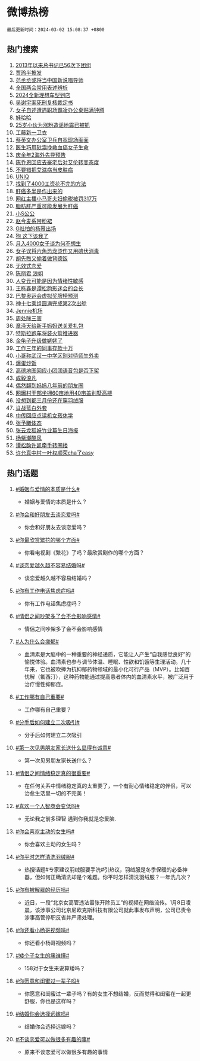# 微博热榜

`最后更新时间：2024-03-02 15:08:37 +0800`

## 热门搜索

1. [2013年以来总书记已56次下团组](https://m.weibo.cn/search?containerid=100103type%3D1%26t%3D10%26q%3D%232013%E5%B9%B4%E4%BB%A5%E6%9D%A5%E6%80%BB%E4%B9%A6%E8%AE%B0%E5%B7%B256%E6%AC%A1%E4%B8%8B%E5%9B%A2%E7%BB%84%23&stream_entry_id=51&isnewpage=1&extparam=seat%3D1%26pos%3D0%26stream_entry_id%3D51%26dgr%3D0%26c_type%3D51%26q%3D%25232013%25E5%25B9%25B4%25E4%25BB%25A5%25E6%259D%25A5%25E6%2580%25BB%25E4%25B9%25A6%25E8%25AE%25B0%25E5%25B7%25B256%25E6%25AC%25A1%25E4%25B8%258B%25E5%259B%25A2%25E7%25BB%2584%2523%26cate%3D10103%26filter_type%3Drealtimehot%26display_time%3D1709363316%26pre_seqid%3D17093633162960055646)
1. [贾玲半披发](https://m.weibo.cn/search?containerid=100103type%3D1%26t%3D10%26q%3D%23%E8%B4%BE%E7%8E%B2%E5%8D%8A%E6%8A%AB%E5%8F%91%23&stream_entry_id=31&isnewpage=1&extparam=seat%3D1%26pos%3D0%26flag%3D1%26lcate%3D5001%26q%3D%2523%25E8%25B4%25BE%25E7%258E%25B2%25E5%258D%258A%25E6%258A%25AB%25E5%258F%2591%2523%26dgr%3D0%26realpos%3D1%26stream_entry_id%3D31%26c_type%3D31%26band_rank%3D1%26cate%3D5001%26filter_type%3Drealtimehot%26display_time%3D1709363316%26pre_seqid%3D17093633162960055646)
1. [范丞丞或将当中国新说唱导师](https://m.weibo.cn/search?containerid=100103type%3D1%26t%3D10%26q%3D%23%E8%8C%83%E4%B8%9E%E4%B8%9E%E6%88%96%E5%B0%86%E5%BD%93%E4%B8%AD%E5%9B%BD%E6%96%B0%E8%AF%B4%E5%94%B1%E5%AF%BC%E5%B8%88%23&stream_entry_id=31&isnewpage=1&extparam=seat%3D1%26pos%3D1%26flag%3D2%26lcate%3D5001%26q%3D%2523%25E8%258C%2583%25E4%25B8%259E%25E4%25B8%259E%25E6%2588%2596%25E5%25B0%2586%25E5%25BD%2593%25E4%25B8%25AD%25E5%259B%25BD%25E6%2596%25B0%25E8%25AF%25B4%25E5%2594%25B1%25E5%25AF%25BC%25E5%25B8%2588%2523%26dgr%3D0%26realpos%3D2%26stream_entry_id%3D31%26c_type%3D31%26band_rank%3D2%26cate%3D5001%26filter_type%3Drealtimehot%26display_time%3D1709363316%26pre_seqid%3D17093633162960055646)
1. [全国两会常用表述辨析](https://m.weibo.cn/search?containerid=100103type%3D1%26t%3D10%26q%3D%23%E5%85%A8%E5%9B%BD%E4%B8%A4%E4%BC%9A%E5%B8%B8%E7%94%A8%E8%A1%A8%E8%BF%B0%E8%BE%A8%E6%9E%90%23&stream_entry_id=31&isnewpage=1&extparam=seat%3D1%26pos%3D2%26flag%3D0%26lcate%3D5001%26q%3D%2523%25E5%2585%25A8%25E5%259B%25BD%25E4%25B8%25A4%25E4%25BC%259A%25E5%25B8%25B8%25E7%2594%25A8%25E8%25A1%25A8%25E8%25BF%25B0%25E8%25BE%25A8%25E6%259E%2590%2523%26dgr%3D0%26realpos%3D3%26stream_entry_id%3D31%26c_type%3D31%26band_rank%3D3%26cate%3D5001%26filter_type%3Drealtimehot%26display_time%3D1709363316%26pre_seqid%3D17093633162960055646)
1. [2024全新理想车型到店](https://m.weibo.cn/search?containerid=100103type%3D1%26t%3D10%26q%3D%232024%E5%85%A8%E6%96%B0%E7%90%86%E6%83%B3%E8%BD%A6%E5%9E%8B%E5%88%B0%E5%BA%97%23&stream_entry_id=31&isnewpage=1&extparam=seat%3D1%26pos%3D3%26topic_ad%3D1%26q%3D%25232024%25E5%2585%25A8%25E6%2596%25B0%25E7%2590%2586%25E6%2583%25B3%25E8%25BD%25A6%25E5%259E%258B%25E5%2588%25B0%25E5%25BA%2597%2523%26dgr%3D0%26lcate%3D5001%26adid%3D225546%26stream_entry_id%3D31%26is_ad_pos%3D1%26c_type%3D31%26band_rank%3D4%26cate%3D5001%26filter_type%3Drealtimehot%26display_time%3D1709363316%26pre_seqid%3D17093633162960055646)
1. [吴谢宇案死刑复核裁定书](https://m.weibo.cn/search?containerid=100103type%3D1%26t%3D10%26q%3D%23%E5%90%B4%E8%B0%A2%E5%AE%87%E6%A1%88%E6%AD%BB%E5%88%91%E5%A4%8D%E6%A0%B8%E8%A3%81%E5%AE%9A%E4%B9%A6%23&stream_entry_id=31&isnewpage=1&extparam=seat%3D1%26pos%3D4%26flag%3D1%26lcate%3D5001%26q%3D%2523%25E5%2590%25B4%25E8%25B0%25A2%25E5%25AE%2587%25E6%25A1%2588%25E6%25AD%25BB%25E5%2588%2591%25E5%25A4%258D%25E6%25A0%25B8%25E8%25A3%2581%25E5%25AE%259A%25E4%25B9%25A6%2523%26dgr%3D0%26realpos%3D4%26stream_entry_id%3D31%26c_type%3D31%26band_rank%3D4%26cate%3D5001%26filter_type%3Drealtimehot%26display_time%3D1709363316%26pre_seqid%3D17093633162960055646)
1. [女子自述遭遇职场霸凌办公桌贴满钟馗](https://m.weibo.cn/search?containerid=100103type%3D1%26t%3D10%26q%3D%23%E5%A5%B3%E5%AD%90%E8%87%AA%E8%BF%B0%E9%81%AD%E9%81%87%E8%81%8C%E5%9C%BA%E9%9C%B8%E5%87%8C%E5%8A%9E%E5%85%AC%E6%A1%8C%E8%B4%B4%E6%BB%A1%E9%92%9F%E9%A6%97%23&stream_entry_id=31&isnewpage=1&extparam=seat%3D1%26pos%3D5%26flag%3D0%26lcate%3D5001%26q%3D%2523%25E5%25A5%25B3%25E5%25AD%2590%25E8%2587%25AA%25E8%25BF%25B0%25E9%2581%25AD%25E9%2581%2587%25E8%2581%258C%25E5%259C%25BA%25E9%259C%25B8%25E5%2587%258C%25E5%258A%259E%25E5%2585%25AC%25E6%25A1%258C%25E8%25B4%25B4%25E6%25BB%25A1%25E9%2592%259F%25E9%25A6%2597%2523%26dgr%3D0%26realpos%3D5%26stream_entry_id%3D31%26c_type%3D31%26band_rank%3D5%26cate%3D5001%26filter_type%3Drealtimehot%26display_time%3D1709363316%26pre_seqid%3D17093633162960055646)
1. [娃哈哈](https://m.weibo.cn/search?containerid=100103type%3D1%26t%3D10%26q%3D%E5%A8%83%E5%93%88%E5%93%88&stream_entry_id=31&isnewpage=1&extparam=seat%3D1%26pos%3D6%26flag%3D1%26lcate%3D5001%26q%3D%25E5%25A8%2583%25E5%2593%2588%25E5%2593%2588%26dgr%3D0%26realpos%3D6%26stream_entry_id%3D31%26c_type%3D31%26band_rank%3D6%26cate%3D5001%26filter_type%3Drealtimehot%26display_time%3D1709363316%26pre_seqid%3D17093633162960055646)
1. [25岁小伙为涨粉造谣地震已被抓](https://m.weibo.cn/search?containerid=100103type%3D1%26t%3D10%26q%3D%2325%E5%B2%81%E5%B0%8F%E4%BC%99%E4%B8%BA%E6%B6%A8%E7%B2%89%E9%80%A0%E8%B0%A3%E5%9C%B0%E9%9C%87%E5%B7%B2%E8%A2%AB%E6%8A%93%23&stream_entry_id=31&isnewpage=1&extparam=seat%3D1%26pos%3D7%26q%3D%252325%25E5%25B2%2581%25E5%25B0%258F%25E4%25BC%2599%25E4%25B8%25BA%25E6%25B6%25A8%25E7%25B2%2589%25E9%2580%25A0%25E8%25B0%25A3%25E5%259C%25B0%25E9%259C%2587%25E5%25B7%25B2%25E8%25A2%25AB%25E6%258A%2593%2523%26dgr%3D0%26lcate%3D5001%26adid%3D225533%26stream_entry_id%3D31%26is_ad_pos%3D1%26c_type%3D31%26band_rank%3D7%26cate%3D5001%26filter_type%3Drealtimehot%26display_time%3D1709363316%26pre_seqid%3D17093633162960055646)
1. [工藤新一卫衣](https://m.weibo.cn/search?containerid=100103type%3D1%26t%3D10%26q%3D%E5%B7%A5%E8%97%A4%E6%96%B0%E4%B8%80%E5%8D%AB%E8%A1%A3&stream_entry_id=31&isnewpage=1&extparam=seat%3D1%26pos%3D8%26flag%3D0%26lcate%3D5001%26q%3D%25E5%25B7%25A5%25E8%2597%25A4%25E6%2596%25B0%25E4%25B8%2580%25E5%258D%25AB%25E8%25A1%25A3%26dgr%3D0%26realpos%3D7%26stream_entry_id%3D31%26c_type%3D31%26band_rank%3D7%26cate%3D5001%26filter_type%3Drealtimehot%26display_time%3D1709363316%26pre_seqid%3D17093633162960055646)
1. [蔡英文办公室卫兵自戕现场画面](https://m.weibo.cn/search?containerid=100103type%3D1%26t%3D10%26q%3D%23%E8%94%A1%E8%8B%B1%E6%96%87%E5%8A%9E%E5%85%AC%E5%AE%A4%E5%8D%AB%E5%85%B5%E8%87%AA%E6%88%95%E7%8E%B0%E5%9C%BA%E7%94%BB%E9%9D%A2%23&stream_entry_id=31&isnewpage=1&extparam=seat%3D1%26pos%3D9%26flag%3D0%26lcate%3D5001%26q%3D%2523%25E8%2594%25A1%25E8%258B%25B1%25E6%2596%2587%25E5%258A%259E%25E5%2585%25AC%25E5%25AE%25A4%25E5%258D%25AB%25E5%2585%25B5%25E8%2587%25AA%25E6%2588%2595%25E7%258E%25B0%25E5%259C%25BA%25E7%2594%25BB%25E9%259D%25A2%2523%26dgr%3D0%26realpos%3D8%26stream_entry_id%3D31%26c_type%3D31%26band_rank%3D8%26cate%3D5001%26filter_type%3Drealtimehot%26display_time%3D1709363316%26pre_seqid%3D17093633162960055646)
1. [医生巧用砒霜挽救血癌女子生命](https://m.weibo.cn/search?containerid=100103type%3D1%26t%3D10%26q%3D%23%E5%8C%BB%E7%94%9F%E5%B7%A7%E7%94%A8%E7%A0%92%E9%9C%9C%E6%8C%BD%E6%95%91%E8%A1%80%E7%99%8C%E5%A5%B3%E5%AD%90%E7%94%9F%E5%91%BD%23&stream_entry_id=31&isnewpage=1&extparam=seat%3D1%26pos%3D10%26flag%3D0%26lcate%3D5001%26q%3D%2523%25E5%258C%25BB%25E7%2594%259F%25E5%25B7%25A7%25E7%2594%25A8%25E7%25A0%2592%25E9%259C%259C%25E6%258C%25BD%25E6%2595%2591%25E8%25A1%2580%25E7%2599%258C%25E5%25A5%25B3%25E5%25AD%2590%25E7%2594%259F%25E5%2591%25BD%2523%26dgr%3D0%26realpos%3D9%26stream_entry_id%3D31%26c_type%3D31%26band_rank%3D9%26cate%3D5001%26filter_type%3Drealtimehot%26display_time%3D1709363316%26pre_seqid%3D17093633162960055646)
1. [庆余年2海外先导预告](https://m.weibo.cn/search?containerid=100103type%3D1%26t%3D10%26q%3D%E5%BA%86%E4%BD%99%E5%B9%B42%E6%B5%B7%E5%A4%96%E5%85%88%E5%AF%BC%E9%A2%84%E5%91%8A&stream_entry_id=31&isnewpage=1&extparam=seat%3D1%26pos%3D11%26flag%3D0%26lcate%3D5001%26q%3D%25E5%25BA%2586%25E4%25BD%2599%25E5%25B9%25B42%25E6%25B5%25B7%25E5%25A4%2596%25E5%2585%2588%25E5%25AF%25BC%25E9%25A2%2584%25E5%2591%258A%26dgr%3D0%26realpos%3D10%26stream_entry_id%3D31%26c_type%3D31%26band_rank%3D10%26cate%3D5001%26filter_type%3Drealtimehot%26display_time%3D1709363316%26pre_seqid%3D17093633162960055646)
1. [陈乔恩回应去豪宅后对艾伦转变态度](https://m.weibo.cn/search?containerid=100103type%3D1%26t%3D10%26q%3D%23%E9%99%88%E4%B9%94%E6%81%A9%E5%9B%9E%E5%BA%94%E5%8E%BB%E8%B1%AA%E5%AE%85%E5%90%8E%E5%AF%B9%E8%89%BE%E4%BC%A6%E8%BD%AC%E5%8F%98%E6%80%81%E5%BA%A6%23&stream_entry_id=31&isnewpage=1&extparam=seat%3D1%26pos%3D12%26flag%3D1%26lcate%3D5001%26q%3D%2523%25E9%2599%2588%25E4%25B9%2594%25E6%2581%25A9%25E5%259B%259E%25E5%25BA%2594%25E5%258E%25BB%25E8%25B1%25AA%25E5%25AE%2585%25E5%2590%258E%25E5%25AF%25B9%25E8%2589%25BE%25E4%25BC%25A6%25E8%25BD%25AC%25E5%258F%2598%25E6%2580%2581%25E5%25BA%25A6%2523%26dgr%3D0%26realpos%3D11%26stream_entry_id%3D31%26c_type%3D31%26band_rank%3D11%26cate%3D5001%26filter_type%3Drealtimehot%26display_time%3D1709363316%26pre_seqid%3D17093633162960055646)
1. [不要错把艾滋病当皮肤病](https://m.weibo.cn/search?containerid=100103type%3D1%26t%3D10%26q%3D%23%E4%B8%8D%E8%A6%81%E9%94%99%E6%8A%8A%E8%89%BE%E6%BB%8B%E7%97%85%E5%BD%93%E7%9A%AE%E8%82%A4%E7%97%85%23&stream_entry_id=31&isnewpage=1&extparam=seat%3D1%26pos%3D13%26flag%3D2%26lcate%3D5001%26q%3D%2523%25E4%25B8%258D%25E8%25A6%2581%25E9%2594%2599%25E6%258A%258A%25E8%2589%25BE%25E6%25BB%258B%25E7%2597%2585%25E5%25BD%2593%25E7%259A%25AE%25E8%2582%25A4%25E7%2597%2585%2523%26dgr%3D0%26realpos%3D12%26stream_entry_id%3D31%26c_type%3D31%26band_rank%3D12%26cate%3D5001%26filter_type%3Drealtimehot%26display_time%3D1709363316%26pre_seqid%3D17093633162960055646)
1. [UNIQ](https://m.weibo.cn/search?containerid=100103type%3D1%26t%3D10%26q%3DUNIQ&stream_entry_id=31&isnewpage=1&extparam=seat%3D1%26pos%3D14%26flag%3D1%26lcate%3D5001%26q%3DUNIQ%26dgr%3D0%26realpos%3D13%26stream_entry_id%3D31%26c_type%3D31%26band_rank%3D13%26cate%3D5001%26filter_type%3Drealtimehot%26display_time%3D1709363316%26pre_seqid%3D17093633162960055646)
1. [找到了4000工资花不完的方法](https://m.weibo.cn/search?containerid=100103type%3D1%26t%3D10%26q%3D%23%E6%89%BE%E5%88%B0%E4%BA%864000%E5%B7%A5%E8%B5%84%E8%8A%B1%E4%B8%8D%E5%AE%8C%E7%9A%84%E6%96%B9%E6%B3%95%23&stream_entry_id=31&isnewpage=1&extparam=seat%3D1%26pos%3D15%26flag%3D2%26lcate%3D5001%26q%3D%2523%25E6%2589%25BE%25E5%2588%25B0%25E4%25BA%25864000%25E5%25B7%25A5%25E8%25B5%2584%25E8%258A%25B1%25E4%25B8%258D%25E5%25AE%258C%25E7%259A%2584%25E6%2596%25B9%25E6%25B3%2595%2523%26dgr%3D0%26realpos%3D14%26stream_entry_id%3D31%26c_type%3D31%26band_rank%3D14%26cate%3D5001%26filter_type%3Drealtimehot%26display_time%3D1709363316%26pre_seqid%3D17093633162960055646)
1. [肝癌多半是作出来的](https://m.weibo.cn/search?containerid=100103type%3D1%26t%3D10%26q%3D%23%E8%82%9D%E7%99%8C%E5%A4%9A%E5%8D%8A%E6%98%AF%E4%BD%9C%E5%87%BA%E6%9D%A5%E7%9A%84%23&stream_entry_id=31&isnewpage=1&extparam=seat%3D1%26pos%3D16%26flag%3D2%26lcate%3D5001%26q%3D%2523%25E8%2582%259D%25E7%2599%258C%25E5%25A4%259A%25E5%258D%258A%25E6%2598%25AF%25E4%25BD%259C%25E5%2587%25BA%25E6%259D%25A5%25E7%259A%2584%2523%26dgr%3D0%26realpos%3D15%26stream_entry_id%3D31%26c_type%3D31%26band_rank%3D15%26cate%3D5001%26filter_type%3Drealtimehot%26display_time%3D1709363316%26pre_seqid%3D17093633162960055646)
1. [网红主播小马哥夫妇偷税被罚317万](https://m.weibo.cn/search?containerid=100103type%3D1%26t%3D10%26q%3D%23%E7%BD%91%E7%BA%A2%E4%B8%BB%E6%92%AD%E5%B0%8F%E9%A9%AC%E5%93%A5%E5%A4%AB%E5%A6%87%E5%81%B7%E7%A8%8E%E8%A2%AB%E7%BD%9A317%E4%B8%87%23&stream_entry_id=31&isnewpage=1&extparam=seat%3D1%26pos%3D17%26flag%3D2%26lcate%3D5001%26q%3D%2523%25E7%25BD%2591%25E7%25BA%25A2%25E4%25B8%25BB%25E6%2592%25AD%25E5%25B0%258F%25E9%25A9%25AC%25E5%2593%25A5%25E5%25A4%25AB%25E5%25A6%2587%25E5%2581%25B7%25E7%25A8%258E%25E8%25A2%25AB%25E7%25BD%259A317%25E4%25B8%2587%2523%26dgr%3D0%26realpos%3D16%26stream_entry_id%3D31%26c_type%3D31%26band_rank%3D16%26cate%3D5001%26filter_type%3Drealtimehot%26display_time%3D1709363316%26pre_seqid%3D17093633162960055646)
1. [脂肪肝严重可能发展为肝癌](https://m.weibo.cn/search?containerid=100103type%3D1%26t%3D10%26q%3D%23%E8%84%82%E8%82%AA%E8%82%9D%E4%B8%A5%E9%87%8D%E5%8F%AF%E8%83%BD%E5%8F%91%E5%B1%95%E4%B8%BA%E8%82%9D%E7%99%8C%23&stream_entry_id=31&isnewpage=1&extparam=seat%3D1%26pos%3D18%26flag%3D1%26lcate%3D5001%26q%3D%2523%25E8%2584%2582%25E8%2582%25AA%25E8%2582%259D%25E4%25B8%25A5%25E9%2587%258D%25E5%258F%25AF%25E8%2583%25BD%25E5%258F%2591%25E5%25B1%2595%25E4%25B8%25BA%25E8%2582%259D%25E7%2599%258C%2523%26dgr%3D0%26realpos%3D17%26stream_entry_id%3D31%26c_type%3D31%26band_rank%3D17%26cate%3D5001%26filter_type%3Drealtimehot%26display_time%3D1709363316%26pre_seqid%3D17093633162960055646)
1. [小S公公](https://m.weibo.cn/search?containerid=100103type%3D1%26t%3D10%26q%3D%23%E5%B0%8FS%E5%85%AC%E5%85%AC%23&stream_entry_id=31&isnewpage=1&extparam=seat%3D1%26pos%3D19%26flag%3D2%26lcate%3D5001%26q%3D%2523%25E5%25B0%258FS%25E5%2585%25AC%25E5%2585%25AC%2523%26dgr%3D0%26realpos%3D18%26stream_entry_id%3D31%26c_type%3D31%26band_rank%3D18%26cate%3D5001%26filter_type%3Drealtimehot%26display_time%3D1709363316%26pre_seqid%3D17093633162960055646)
1. [赵今麦系带粉裙](https://m.weibo.cn/search?containerid=100103type%3D1%26t%3D10%26q%3D%23%E8%B5%B5%E4%BB%8A%E9%BA%A6%E7%B3%BB%E5%B8%A6%E7%B2%89%E8%A3%99%23&stream_entry_id=31&isnewpage=1&extparam=seat%3D1%26pos%3D20%26flag%3D1%26lcate%3D5001%26q%3D%2523%25E8%25B5%25B5%25E4%25BB%258A%25E9%25BA%25A6%25E7%25B3%25BB%25E5%25B8%25A6%25E7%25B2%2589%25E8%25A3%2599%2523%26dgr%3D0%26realpos%3D19%26stream_entry_id%3D31%26c_type%3D31%26band_rank%3D19%26cate%3D5001%26filter_type%3Drealtimehot%26display_time%3D1709363316%26pre_seqid%3D17093633162960055646)
1. [G社拍的杨幂出场](https://m.weibo.cn/search?containerid=100103type%3D1%26t%3D10%26q%3D%23G%E7%A4%BE%E6%8B%8D%E7%9A%84%E6%9D%A8%E5%B9%82%E5%87%BA%E5%9C%BA%23&stream_entry_id=31&isnewpage=1&extparam=seat%3D1%26pos%3D21%26flag%3D0%26lcate%3D5001%26q%3D%2523G%25E7%25A4%25BE%25E6%258B%258D%25E7%259A%2584%25E6%259D%25A8%25E5%25B9%2582%25E5%2587%25BA%25E5%259C%25BA%2523%26dgr%3D0%26realpos%3D20%26stream_entry_id%3D31%26c_type%3D31%26band_rank%3D20%26cate%3D5001%26filter_type%3Drealtimehot%26display_time%3D1709363316%26pre_seqid%3D17093633162960055646)
1. [狗 这下该我了](https://m.weibo.cn/search?containerid=100103type%3D1%26t%3D10%26q%3D%E7%8B%97+%E8%BF%99%E4%B8%8B%E8%AF%A5%E6%88%91%E4%BA%86&stream_entry_id=31&isnewpage=1&extparam=seat%3D1%26pos%3D22%26flag%3D1%26lcate%3D5001%26q%3D%25E7%258B%2597%2520%25E8%25BF%2599%25E4%25B8%258B%25E8%25AF%25A5%25E6%2588%2591%25E4%25BA%2586%26dgr%3D0%26realpos%3D21%26stream_entry_id%3D31%26c_type%3D31%26band_rank%3D21%26cate%3D5001%26filter_type%3Drealtimehot%26display_time%3D1709363316%26pre_seqid%3D17093633162960055646)
1. [月入4000女子谈为何不想生](https://m.weibo.cn/search?containerid=100103type%3D1%26t%3D10%26q%3D%23%E6%9C%88%E5%85%A54000%E5%A5%B3%E5%AD%90%E8%B0%88%E4%B8%BA%E4%BD%95%E4%B8%8D%E6%83%B3%E7%94%9F%23&stream_entry_id=31&isnewpage=1&extparam=seat%3D1%26pos%3D23%26flag%3D1%26lcate%3D5001%26q%3D%2523%25E6%259C%2588%25E5%2585%25A54000%25E5%25A5%25B3%25E5%25AD%2590%25E8%25B0%2588%25E4%25B8%25BA%25E4%25BD%2595%25E4%25B8%258D%25E6%2583%25B3%25E7%2594%259F%2523%26dgr%3D0%26realpos%3D22%26stream_entry_id%3D31%26c_type%3D31%26band_rank%3D22%26cate%3D5001%26filter_type%3Drealtimehot%26display_time%3D1709363316%26pre_seqid%3D17093633162960055646)
1. [女子误将六角恐龙烫伤又用碘伏消毒](https://m.weibo.cn/search?containerid=100103type%3D1%26t%3D10%26q%3D%23%E5%A5%B3%E5%AD%90%E8%AF%AF%E5%B0%86%E5%85%AD%E8%A7%92%E6%81%90%E9%BE%99%E7%83%AB%E4%BC%A4%E5%8F%88%E7%94%A8%E7%A2%98%E4%BC%8F%E6%B6%88%E6%AF%92%23&stream_entry_id=31&isnewpage=1&extparam=seat%3D1%26pos%3D24%26flag%3D1%26lcate%3D5001%26q%3D%2523%25E5%25A5%25B3%25E5%25AD%2590%25E8%25AF%25AF%25E5%25B0%2586%25E5%2585%25AD%25E8%25A7%2592%25E6%2581%2590%25E9%25BE%2599%25E7%2583%25AB%25E4%25BC%25A4%25E5%258F%2588%25E7%2594%25A8%25E7%25A2%2598%25E4%25BC%258F%25E6%25B6%2588%25E6%25AF%2592%2523%26dgr%3D0%26realpos%3D23%26stream_entry_id%3D31%26c_type%3D31%26band_rank%3D23%26cate%3D5001%26filter_type%3Drealtimehot%26display_time%3D1709363316%26pre_seqid%3D17093633162960055646)
1. [胡先煦又偷着做背德饭](https://m.weibo.cn/search?containerid=100103type%3D1%26t%3D10%26q%3D%E8%83%A1%E5%85%88%E7%85%A6%E5%8F%88%E5%81%B7%E7%9D%80%E5%81%9A%E8%83%8C%E5%BE%B7%E9%A5%AD&stream_entry_id=31&isnewpage=1&extparam=seat%3D1%26pos%3D25%26flag%3D1%26lcate%3D5001%26q%3D%25E8%2583%25A1%25E5%2585%2588%25E7%2585%25A6%25E5%258F%2588%25E5%2581%25B7%25E7%259D%2580%25E5%2581%259A%25E8%2583%258C%25E5%25BE%25B7%25E9%25A5%25AD%26dgr%3D0%26realpos%3D24%26stream_entry_id%3D31%26c_type%3D31%26band_rank%3D24%26cate%3D5001%26filter_type%3Drealtimehot%26display_time%3D1709363316%26pre_seqid%3D17093633162960055646)
1. [无效式恋爱](https://m.weibo.cn/search?containerid=100103type%3D1%26t%3D10%26q%3D%E6%97%A0%E6%95%88%E5%BC%8F%E6%81%8B%E7%88%B1&stream_entry_id=31&isnewpage=1&extparam=seat%3D1%26pos%3D26%26flag%3D1%26lcate%3D5001%26q%3D%25E6%2597%25A0%25E6%2595%2588%25E5%25BC%258F%25E6%2581%258B%25E7%2588%25B1%26dgr%3D0%26realpos%3D25%26stream_entry_id%3D31%26c_type%3D31%26band_rank%3D25%26cate%3D5001%26filter_type%3Drealtimehot%26display_time%3D1709363316%26pre_seqid%3D17093633162960055646)
1. [陈丽君 浪姐](https://m.weibo.cn/search?containerid=100103type%3D1%26t%3D10%26q%3D%E9%99%88%E4%B8%BD%E5%90%9B+%E6%B5%AA%E5%A7%90&stream_entry_id=31&isnewpage=1&extparam=seat%3D1%26pos%3D27%26flag%3D0%26lcate%3D5001%26q%3D%25E9%2599%2588%25E4%25B8%25BD%25E5%2590%259B%2520%25E6%25B5%25AA%25E5%25A7%2590%26dgr%3D0%26realpos%3D26%26stream_entry_id%3D31%26c_type%3D31%26band_rank%3D26%26cate%3D5001%26filter_type%3Drealtimehot%26display_time%3D1709363316%26pre_seqid%3D17093633162960055646)
1. [人变丑可能是因为情绪性敏感](https://m.weibo.cn/search?containerid=100103type%3D1%26t%3D10%26q%3D%23%E4%BA%BA%E5%8F%98%E4%B8%91%E5%8F%AF%E8%83%BD%E6%98%AF%E5%9B%A0%E4%B8%BA%E6%83%85%E7%BB%AA%E6%80%A7%E6%95%8F%E6%84%9F%23&stream_entry_id=31&isnewpage=1&extparam=seat%3D1%26pos%3D28%26flag%3D0%26lcate%3D5001%26q%3D%2523%25E4%25BA%25BA%25E5%258F%2598%25E4%25B8%2591%25E5%258F%25AF%25E8%2583%25BD%25E6%2598%25AF%25E5%259B%25A0%25E4%25B8%25BA%25E6%2583%2585%25E7%25BB%25AA%25E6%2580%25A7%25E6%2595%258F%25E6%2584%259F%2523%26dgr%3D0%26realpos%3D27%26stream_entry_id%3D31%26c_type%3D31%26band_rank%3D27%26cate%3D5001%26filter_type%3Drealtimehot%26display_time%3D1709363316%26pre_seqid%3D17093633162960055646)
1. [王栎鑫是谭松韵影迷会的会长](https://m.weibo.cn/search?containerid=100103type%3D1%26t%3D10%26q%3D%23%E7%8E%8B%E6%A0%8E%E9%91%AB%E6%98%AF%E8%B0%AD%E6%9D%BE%E9%9F%B5%E5%BD%B1%E8%BF%B7%E4%BC%9A%E7%9A%84%E4%BC%9A%E9%95%BF%23&stream_entry_id=31&isnewpage=1&extparam=seat%3D1%26pos%3D29%26flag%3D0%26lcate%3D5001%26q%3D%2523%25E7%258E%258B%25E6%25A0%258E%25E9%2591%25AB%25E6%2598%25AF%25E8%25B0%25AD%25E6%259D%25BE%25E9%259F%25B5%25E5%25BD%25B1%25E8%25BF%25B7%25E4%25BC%259A%25E7%259A%2584%25E4%25BC%259A%25E9%2595%25BF%2523%26dgr%3D0%26realpos%3D28%26stream_entry_id%3D31%26c_type%3D31%26band_rank%3D28%26cate%3D5001%26filter_type%3Drealtimehot%26display_time%3D1709363316%26pre_seqid%3D17093633162960055646)
1. [巴黎奥运会虚拟奖牌榜预测](https://m.weibo.cn/search?containerid=100103type%3D1%26t%3D10%26q%3D%23%E5%B7%B4%E9%BB%8E%E5%A5%A5%E8%BF%90%E4%BC%9A%E8%99%9A%E6%8B%9F%E5%A5%96%E7%89%8C%E6%A6%9C%E9%A2%84%E6%B5%8B%23&stream_entry_id=31&isnewpage=1&extparam=seat%3D1%26pos%3D30%26flag%3D1%26lcate%3D5001%26q%3D%2523%25E5%25B7%25B4%25E9%25BB%258E%25E5%25A5%25A5%25E8%25BF%2590%25E4%25BC%259A%25E8%2599%259A%25E6%258B%259F%25E5%25A5%2596%25E7%2589%258C%25E6%25A6%259C%25E9%25A2%2584%25E6%25B5%258B%2523%26dgr%3D0%26realpos%3D29%26stream_entry_id%3D31%26c_type%3D31%26band_rank%3D29%26cate%3D5001%26filter_type%3Drealtimehot%26display_time%3D1709363316%26pre_seqid%3D17093633162960055646)
1. [神十七乘组圆满完成第2次出舱](https://m.weibo.cn/search?containerid=100103type%3D1%26t%3D10%26q%3D%23%E7%A5%9E%E5%8D%81%E4%B8%83%E4%B9%98%E7%BB%84%E5%9C%86%E6%BB%A1%E5%AE%8C%E6%88%90%E7%AC%AC2%E6%AC%A1%E5%87%BA%E8%88%B1%23&stream_entry_id=31&isnewpage=1&extparam=seat%3D1%26pos%3D31%26flag%3D1%26lcate%3D5001%26q%3D%2523%25E7%25A5%259E%25E5%258D%2581%25E4%25B8%2583%25E4%25B9%2598%25E7%25BB%2584%25E5%259C%2586%25E6%25BB%25A1%25E5%25AE%258C%25E6%2588%2590%25E7%25AC%25AC2%25E6%25AC%25A1%25E5%2587%25BA%25E8%2588%25B1%2523%26dgr%3D0%26realpos%3D30%26stream_entry_id%3D31%26c_type%3D31%26band_rank%3D30%26cate%3D5001%26filter_type%3Drealtimehot%26display_time%3D1709363316%26pre_seqid%3D17093633162960055646)
1. [Jennie机场](https://m.weibo.cn/search?containerid=100103type%3D1%26t%3D10%26q%3D%23Jennie%E6%9C%BA%E5%9C%BA%23&stream_entry_id=31&isnewpage=1&extparam=seat%3D1%26pos%3D32%26flag%3D0%26lcate%3D5001%26q%3D%2523Jennie%25E6%259C%25BA%25E5%259C%25BA%2523%26dgr%3D0%26realpos%3D31%26stream_entry_id%3D31%26c_type%3D31%26band_rank%3D31%26cate%3D5001%26filter_type%3Drealtimehot%26display_time%3D1709363316%26pre_seqid%3D17093633162960055646)
1. [周处除三害](https://m.weibo.cn/search?containerid=100103type%3D1%26t%3D10%26q%3D%E5%91%A8%E5%A4%84%E9%99%A4%E4%B8%89%E5%AE%B3&stream_entry_id=31&isnewpage=1&extparam=seat%3D1%26pos%3D33%26flag%3D0%26lcate%3D5001%26q%3D%25E5%2591%25A8%25E5%25A4%2584%25E9%2599%25A4%25E4%25B8%2589%25E5%25AE%25B3%26dgr%3D0%26realpos%3D32%26stream_entry_id%3D31%26c_type%3D31%26band_rank%3D32%26cate%3D5001%26filter_type%3Drealtimehot%26display_time%3D1709363316%26pre_seqid%3D17093633162960055646)
1. [章泽天给新手妈妈送关爱礼包](https://m.weibo.cn/search?containerid=100103type%3D1%26t%3D10%26q%3D%23%E7%AB%A0%E6%B3%BD%E5%A4%A9%E7%BB%99%E6%96%B0%E6%89%8B%E5%A6%88%E5%A6%88%E9%80%81%E5%85%B3%E7%88%B1%E7%A4%BC%E5%8C%85%23&stream_entry_id=31&isnewpage=1&extparam=seat%3D1%26pos%3D34%26flag%3D0%26lcate%3D5001%26q%3D%2523%25E7%25AB%25A0%25E6%25B3%25BD%25E5%25A4%25A9%25E7%25BB%2599%25E6%2596%25B0%25E6%2589%258B%25E5%25A6%2588%25E5%25A6%2588%25E9%2580%2581%25E5%2585%25B3%25E7%2588%25B1%25E7%25A4%25BC%25E5%258C%2585%2523%26dgr%3D0%26realpos%3D33%26stream_entry_id%3D31%26c_type%3D31%26band_rank%3D33%26cate%3D5001%26filter_type%3Drealtimehot%26display_time%3D1709363316%26pre_seqid%3D17093633162960055646)
1. [特斯拉跑车将装火箭推进器](https://m.weibo.cn/search?containerid=100103type%3D1%26t%3D10%26q%3D%23%E7%89%B9%E6%96%AF%E6%8B%89%E8%B7%91%E8%BD%A6%E5%B0%86%E8%A3%85%E7%81%AB%E7%AE%AD%E6%8E%A8%E8%BF%9B%E5%99%A8%23&stream_entry_id=31&isnewpage=1&extparam=seat%3D1%26pos%3D35%26flag%3D1%26lcate%3D5001%26q%3D%2523%25E7%2589%25B9%25E6%2596%25AF%25E6%258B%2589%25E8%25B7%2591%25E8%25BD%25A6%25E5%25B0%2586%25E8%25A3%2585%25E7%2581%25AB%25E7%25AE%25AD%25E6%258E%25A8%25E8%25BF%259B%25E5%2599%25A8%2523%26dgr%3D0%26realpos%3D34%26stream_entry_id%3D31%26c_type%3D31%26band_rank%3D34%26cate%3D5001%26filter_type%3Drealtimehot%26display_time%3D1709363316%26pre_seqid%3D17093633162960055646)
1. [金龟子升级做姥姥了](https://m.weibo.cn/search?containerid=100103type%3D1%26t%3D10%26q%3D%23%E9%87%91%E9%BE%9F%E5%AD%90%E5%8D%87%E7%BA%A7%E5%81%9A%E5%A7%A5%E5%A7%A5%E4%BA%86%23&stream_entry_id=31&isnewpage=1&extparam=seat%3D1%26pos%3D36%26flag%3D1%26lcate%3D5001%26q%3D%2523%25E9%2587%2591%25E9%25BE%259F%25E5%25AD%2590%25E5%258D%2587%25E7%25BA%25A7%25E5%2581%259A%25E5%25A7%25A5%25E5%25A7%25A5%25E4%25BA%2586%2523%26dgr%3D0%26realpos%3D35%26stream_entry_id%3D31%26c_type%3D31%26band_rank%3D35%26cate%3D5001%26filter_type%3Drealtimehot%26display_time%3D1709363316%26pre_seqid%3D17093633162960055646)
1. [工作三年的同事存款十万](https://m.weibo.cn/search?containerid=100103type%3D1%26t%3D10%26q%3D%23%E5%B7%A5%E4%BD%9C%E4%B8%89%E5%B9%B4%E7%9A%84%E5%90%8C%E4%BA%8B%E5%AD%98%E6%AC%BE%E5%8D%81%E4%B8%87%23&stream_entry_id=31&isnewpage=1&extparam=seat%3D1%26pos%3D37%26flag%3D0%26lcate%3D5001%26q%3D%2523%25E5%25B7%25A5%25E4%25BD%259C%25E4%25B8%2589%25E5%25B9%25B4%25E7%259A%2584%25E5%2590%258C%25E4%25BA%258B%25E5%25AD%2598%25E6%25AC%25BE%25E5%258D%2581%25E4%25B8%2587%2523%26dgr%3D0%26realpos%3D36%26stream_entry_id%3D31%26c_type%3D31%26band_rank%3D36%26cate%3D5001%26filter_type%3Drealtimehot%26display_time%3D1709363316%26pre_seqid%3D17093633162960055646)
1. [小哥称武汉一中学区别对待师生外卖](https://m.weibo.cn/search?containerid=100103type%3D1%26t%3D10%26q%3D%23%E5%B0%8F%E5%93%A5%E7%A7%B0%E6%AD%A6%E6%B1%89%E4%B8%80%E4%B8%AD%E5%AD%A6%E5%8C%BA%E5%88%AB%E5%AF%B9%E5%BE%85%E5%B8%88%E7%94%9F%E5%A4%96%E5%8D%96%23&stream_entry_id=31&isnewpage=1&extparam=seat%3D1%26pos%3D38%26flag%3D0%26lcate%3D5001%26q%3D%2523%25E5%25B0%258F%25E5%2593%25A5%25E7%25A7%25B0%25E6%25AD%25A6%25E6%25B1%2589%25E4%25B8%2580%25E4%25B8%25AD%25E5%25AD%25A6%25E5%258C%25BA%25E5%2588%25AB%25E5%25AF%25B9%25E5%25BE%2585%25E5%25B8%2588%25E7%2594%259F%25E5%25A4%2596%25E5%258D%2596%2523%26dgr%3D0%26realpos%3D37%26stream_entry_id%3D31%26c_type%3D31%26band_rank%3D37%26cate%3D5001%26filter_type%3Drealtimehot%26display_time%3D1709363316%26pre_seqid%3D17093633162960055646)
1. [爆蛋炒饭](https://m.weibo.cn/search?containerid=100103type%3D1%26t%3D10%26q%3D%E7%88%86%E8%9B%8B%E7%82%92%E9%A5%AD&stream_entry_id=31&isnewpage=1&extparam=seat%3D1%26pos%3D39%26flag%3D1%26lcate%3D5001%26q%3D%25E7%2588%2586%25E8%259B%258B%25E7%2582%2592%25E9%25A5%25AD%26dgr%3D0%26realpos%3D38%26stream_entry_id%3D31%26c_type%3D31%26band_rank%3D38%26cate%3D5001%26filter_type%3Drealtimehot%26display_time%3D1709363316%26pre_seqid%3D17093633162960055646)
1. [高德地图回应小团团语音包是否下架](https://m.weibo.cn/search?containerid=100103type%3D1%26t%3D10%26q%3D%23%E9%AB%98%E5%BE%B7%E5%9C%B0%E5%9B%BE%E5%9B%9E%E5%BA%94%E5%B0%8F%E5%9B%A2%E5%9B%A2%E8%AF%AD%E9%9F%B3%E5%8C%85%E6%98%AF%E5%90%A6%E4%B8%8B%E6%9E%B6%23&stream_entry_id=31&isnewpage=1&extparam=seat%3D1%26pos%3D40%26flag%3D0%26lcate%3D5001%26q%3D%2523%25E9%25AB%2598%25E5%25BE%25B7%25E5%259C%25B0%25E5%259B%25BE%25E5%259B%259E%25E5%25BA%2594%25E5%25B0%258F%25E5%259B%25A2%25E5%259B%25A2%25E8%25AF%25AD%25E9%259F%25B3%25E5%258C%2585%25E6%2598%25AF%25E5%2590%25A6%25E4%25B8%258B%25E6%259E%25B6%2523%26dgr%3D0%26realpos%3D39%26stream_entry_id%3D31%26c_type%3D31%26band_rank%3D39%26cate%3D5001%26filter_type%3Drealtimehot%26display_time%3D1709363316%26pre_seqid%3D17093633162960055646)
1. [成毅浪凡](https://m.weibo.cn/search?containerid=100103type%3D1%26t%3D10%26q%3D%E6%88%90%E6%AF%85%E6%B5%AA%E5%87%A1&stream_entry_id=31&isnewpage=1&extparam=seat%3D1%26pos%3D41%26flag%3D0%26lcate%3D5001%26q%3D%25E6%2588%2590%25E6%25AF%2585%25E6%25B5%25AA%25E5%2587%25A1%26dgr%3D0%26realpos%3D40%26stream_entry_id%3D31%26c_type%3D31%26band_rank%3D40%26cate%3D5001%26filter_type%3Drealtimehot%26display_time%3D1709363316%26pre_seqid%3D17093633162960055646)
1. [偶然翻到妈妈八年前的朋友圈](https://m.weibo.cn/search?containerid=100103type%3D1%26t%3D10%26q%3D%23%E5%81%B6%E7%84%B6%E7%BF%BB%E5%88%B0%E5%A6%88%E5%A6%88%E5%85%AB%E5%B9%B4%E5%89%8D%E7%9A%84%E6%9C%8B%E5%8F%8B%E5%9C%88%23&stream_entry_id=31&isnewpage=1&extparam=seat%3D1%26pos%3D42%26flag%3D0%26lcate%3D5001%26q%3D%2523%25E5%2581%25B6%25E7%2584%25B6%25E7%25BF%25BB%25E5%2588%25B0%25E5%25A6%2588%25E5%25A6%2588%25E5%2585%25AB%25E5%25B9%25B4%25E5%2589%258D%25E7%259A%2584%25E6%259C%258B%25E5%258F%258B%25E5%259C%2588%2523%26dgr%3D0%26realpos%3D41%26stream_entry_id%3D31%26c_type%3D31%26band_rank%3D41%26cate%3D5001%26filter_type%3Drealtimehot%26display_time%3D1709363316%26pre_seqid%3D17093633162960055646)
1. [网曝村干部坐拥60亩地用40亩盖别墅高楼](https://m.weibo.cn/search?containerid=100103type%3D1%26t%3D10%26q%3D%23%E7%BD%91%E6%9B%9D%E6%9D%91%E5%B9%B2%E9%83%A8%E5%9D%90%E6%8B%A560%E4%BA%A9%E5%9C%B0%E7%94%A840%E4%BA%A9%E7%9B%96%E5%88%AB%E5%A2%85%E9%AB%98%E6%A5%BC%23&stream_entry_id=31&isnewpage=1&extparam=seat%3D1%26pos%3D43%26flag%3D1%26lcate%3D5001%26q%3D%2523%25E7%25BD%2591%25E6%259B%259D%25E6%259D%2591%25E5%25B9%25B2%25E9%2583%25A8%25E5%259D%2590%25E6%258B%25A560%25E4%25BA%25A9%25E5%259C%25B0%25E7%2594%25A840%25E4%25BA%25A9%25E7%259B%2596%25E5%2588%25AB%25E5%25A2%2585%25E9%25AB%2598%25E6%25A5%25BC%2523%26dgr%3D0%26realpos%3D42%26stream_entry_id%3D31%26c_type%3D31%26band_rank%3D42%26cate%3D5001%26filter_type%3Drealtimehot%26display_time%3D1709363316%26pre_seqid%3D17093633162960055646)
1. [没想到都三月份还在穿羽绒服](https://m.weibo.cn/search?containerid=100103type%3D1%26t%3D10%26q%3D%23%E6%B2%A1%E6%83%B3%E5%88%B0%E9%83%BD%E4%B8%89%E6%9C%88%E4%BB%BD%E8%BF%98%E5%9C%A8%E7%A9%BF%E7%BE%BD%E7%BB%92%E6%9C%8D%23&stream_entry_id=31&isnewpage=1&extparam=seat%3D1%26pos%3D44%26flag%3D0%26lcate%3D5001%26q%3D%2523%25E6%25B2%25A1%25E6%2583%25B3%25E5%2588%25B0%25E9%2583%25BD%25E4%25B8%2589%25E6%259C%2588%25E4%25BB%25BD%25E8%25BF%2598%25E5%259C%25A8%25E7%25A9%25BF%25E7%25BE%25BD%25E7%25BB%2592%25E6%259C%258D%2523%26dgr%3D0%26realpos%3D43%26stream_entry_id%3D31%26c_type%3D31%26band_rank%3D43%26cate%3D5001%26filter_type%3Drealtimehot%26display_time%3D1709363316%26pre_seqid%3D17093633162960055646)
1. [肖战蓝白外套](https://m.weibo.cn/search?containerid=100103type%3D1%26t%3D10%26q%3D%23%E8%82%96%E6%88%98%E8%93%9D%E7%99%BD%E5%A4%96%E5%A5%97%23&stream_entry_id=31&isnewpage=1&extparam=seat%3D1%26pos%3D45%26flag%3D0%26lcate%3D5001%26q%3D%2523%25E8%2582%2596%25E6%2588%2598%25E8%2593%259D%25E7%2599%25BD%25E5%25A4%2596%25E5%25A5%2597%2523%26dgr%3D0%26realpos%3D44%26stream_entry_id%3D31%26c_type%3D31%26band_rank%3D44%26cate%3D5001%26filter_type%3Drealtimehot%26display_time%3D1709363316%26pre_seqid%3D17093633162960055646)
1. [中传回应点读机女孩休学](https://m.weibo.cn/search?containerid=100103type%3D1%26t%3D10%26q%3D%23%E4%B8%AD%E4%BC%A0%E5%9B%9E%E5%BA%94%E7%82%B9%E8%AF%BB%E6%9C%BA%E5%A5%B3%E5%AD%A9%E4%BC%91%E5%AD%A6%23&stream_entry_id=31&isnewpage=1&extparam=seat%3D1%26pos%3D46%26flag%3D0%26lcate%3D5001%26q%3D%2523%25E4%25B8%25AD%25E4%25BC%25A0%25E5%259B%259E%25E5%25BA%2594%25E7%2582%25B9%25E8%25AF%25BB%25E6%259C%25BA%25E5%25A5%25B3%25E5%25AD%25A9%25E4%25BC%2591%25E5%25AD%25A6%2523%26dgr%3D0%26realpos%3D45%26stream_entry_id%3D31%26c_type%3D31%26band_rank%3D45%26cate%3D5001%26filter_type%3Drealtimehot%26display_time%3D1709363316%26pre_seqid%3D17093633162960055646)
1. [张予曦体态](https://m.weibo.cn/search?containerid=100103type%3D1%26t%3D10%26q%3D%23%E5%BC%A0%E4%BA%88%E6%9B%A6%E4%BD%93%E6%80%81%23&stream_entry_id=31&isnewpage=1&extparam=seat%3D1%26pos%3D47%26flag%3D0%26lcate%3D5001%26q%3D%2523%25E5%25BC%25A0%25E4%25BA%2588%25E6%259B%25A6%25E4%25BD%2593%25E6%2580%2581%2523%26dgr%3D0%26realpos%3D46%26stream_entry_id%3D31%26c_type%3D31%26band_rank%3D46%26cate%3D5001%26filter_type%3Drealtimehot%26display_time%3D1709363316%26pre_seqid%3D17093633162960055646)
1. [张云龙狐妖竹业篇生日海报](https://m.weibo.cn/search?containerid=100103type%3D1%26t%3D10%26q%3D%23%E5%BC%A0%E4%BA%91%E9%BE%99%E7%8B%90%E5%A6%96%E7%AB%B9%E4%B8%9A%E7%AF%87%E7%94%9F%E6%97%A5%E6%B5%B7%E6%8A%A5%23&stream_entry_id=31&isnewpage=1&extparam=seat%3D1%26pos%3D48%26flag%3D1%26lcate%3D5001%26q%3D%2523%25E5%25BC%25A0%25E4%25BA%2591%25E9%25BE%2599%25E7%258B%2590%25E5%25A6%2596%25E7%25AB%25B9%25E4%25B8%259A%25E7%25AF%2587%25E7%2594%259F%25E6%2597%25A5%25E6%25B5%25B7%25E6%258A%25A5%2523%26dgr%3D0%26realpos%3D47%26stream_entry_id%3D31%26c_type%3D31%26band_rank%3D47%26cate%3D5001%26filter_type%3Drealtimehot%26display_time%3D1709363316%26pre_seqid%3D17093633162960055646)
1. [杨紫潮酷风](https://m.weibo.cn/search?containerid=100103type%3D1%26t%3D10%26q%3D%23%E6%9D%A8%E7%B4%AB%E6%BD%AE%E9%85%B7%E9%A3%8E%23&stream_entry_id=31&isnewpage=1&extparam=seat%3D1%26pos%3D49%26flag%3D0%26lcate%3D5001%26q%3D%2523%25E6%259D%25A8%25E7%25B4%25AB%25E6%25BD%25AE%25E9%2585%25B7%25E9%25A3%258E%2523%26dgr%3D0%26realpos%3D48%26stream_entry_id%3D31%26c_type%3D31%26band_rank%3D48%26cate%3D5001%26filter_type%3Drealtimehot%26display_time%3D1709363316%26pre_seqid%3D17093633162960055646)
1. [谭松韵许凯牵手转圈搂](https://m.weibo.cn/search?containerid=100103type%3D1%26t%3D10%26q%3D%23%E8%B0%AD%E6%9D%BE%E9%9F%B5%E8%AE%B8%E5%87%AF%E7%89%B5%E6%89%8B%E8%BD%AC%E5%9C%88%E6%90%82%23&stream_entry_id=31&isnewpage=1&extparam=seat%3D1%26pos%3D50%26flag%3D1%26lcate%3D5001%26q%3D%2523%25E8%25B0%25AD%25E6%259D%25BE%25E9%259F%25B5%25E8%25AE%25B8%25E5%2587%25AF%25E7%2589%25B5%25E6%2589%258B%25E8%25BD%25AC%25E5%259C%2588%25E6%2590%2582%2523%26dgr%3D0%26realpos%3D49%26stream_entry_id%3D31%26c_type%3D31%26band_rank%3D49%26cate%3D5001%26filter_type%3Drealtimehot%26display_time%3D1709363316%26pre_seqid%3D17093633162960055646)
1. [许允真中村一叶权顺荣cha了easy](https://m.weibo.cn/search?containerid=100103type%3D1%26t%3D10%26q%3D%E8%AE%B8%E5%85%81%E7%9C%9F%E4%B8%AD%E6%9D%91%E4%B8%80%E5%8F%B6%E6%9D%83%E9%A1%BA%E8%8D%A3cha%E4%BA%86easy&stream_entry_id=31&isnewpage=1&extparam=seat%3D1%26pos%3D51%26flag%3D1%26lcate%3D5001%26q%3D%25E8%25AE%25B8%25E5%2585%2581%25E7%259C%259F%25E4%25B8%25AD%25E6%259D%2591%25E4%25B8%2580%25E5%258F%25B6%25E6%259D%2583%25E9%25A1%25BA%25E8%258D%25A3cha%25E4%25BA%2586easy%26dgr%3D0%26realpos%3D50%26stream_entry_id%3D31%26c_type%3D31%26band_rank%3D50%26cate%3D5001%26filter_type%3Drealtimehot%26display_time%3D1709363316%26pre_seqid%3D17093633162960055646)

## 热门话题

1. [#婚姻与爱情的本质是什么#](https://m.weibo.cn/search?containerid=231522type%3D1%26t%3D10%26q%3D%23%E5%A9%9A%E5%A7%BB%E4%B8%8E%E7%88%B1%E6%83%85%E7%9A%84%E6%9C%AC%E8%B4%A8%E6%98%AF%E4%BB%80%E4%B9%88%23&stream_entry_id=128&isnewpage=1&extparam=seat%3D1%26lcate%3D5004%26cate%3D5004%26pos%3D1-0-0%26unitid%3D1704881162756%26dgr%3D0%26c_type%3D128%26display_time%3D1709363317%26pre_seqid%3D17093633171500220374)
    - 婚姻与爱情的本质是什么？

1. [#你会和好朋友去谈恋爱吗#](https://m.weibo.cn/search?containerid=231522type%3D1%26t%3D10%26q%3D%23%E4%BD%A0%E4%BC%9A%E5%92%8C%E5%A5%BD%E6%9C%8B%E5%8F%8B%E5%8E%BB%E8%B0%88%E6%81%8B%E7%88%B1%E5%90%97%23&stream_entry_id=128&isnewpage=1&extparam=seat%3D1%26lcate%3D5004%26cate%3D5004%26pos%3D1-0-1%26unitid%3D1704849959446%26dgr%3D0%26c_type%3D128%26display_time%3D1709363317%26pre_seqid%3D17093633171500220374)
    - 你会和好朋友去谈恋爱吗？

1. [#你最欣赏繁花的哪个方面#](https://m.weibo.cn/search?containerid=231522type%3D1%26t%3D10%26q%3D%23%E4%BD%A0%E6%9C%80%E6%AC%A3%E8%B5%8F%E7%B9%81%E8%8A%B1%E7%9A%84%E5%93%AA%E4%B8%AA%E6%96%B9%E9%9D%A2%23&stream_entry_id=128&isnewpage=1&extparam=seat%3D1%26lcate%3D5004%26cate%3D5004%26pos%3D1-0-2%26unitid%3D1704872158127%26dgr%3D0%26c_type%3D128%26display_time%3D1709363317%26pre_seqid%3D17093633171500220374)
    - 你看电视剧《繁花》了吗？最欣赏剧作的哪个方面？

1. [#谈恋爱越久越不容易结婚吗#](https://m.weibo.cn/search?containerid=231522type%3D1%26t%3D10%26q%3D%23%E8%B0%88%E6%81%8B%E7%88%B1%E8%B6%8A%E4%B9%85%E8%B6%8A%E4%B8%8D%E5%AE%B9%E6%98%93%E7%BB%93%E5%A9%9A%E5%90%97%23&stream_entry_id=128&isnewpage=1&extparam=seat%3D1%26lcate%3D5004%26cate%3D5004%26pos%3D1-0-3%26unitid%3D1704871559387%26dgr%3D0%26c_type%3D128%26display_time%3D1709363317%26pre_seqid%3D17093633171500220374)
    - 谈恋爱越久越不容易结婚吗？

1. [#你有工作电话焦虑症吗#](https://m.weibo.cn/search?containerid=231522type%3D1%26t%3D10%26q%3D%23%E4%BD%A0%E6%9C%89%E5%B7%A5%E4%BD%9C%E7%94%B5%E8%AF%9D%E7%84%A6%E8%99%91%E7%97%87%E5%90%97%23&stream_entry_id=128&isnewpage=1&extparam=seat%3D1%26lcate%3D5004%26cate%3D5004%26pos%3D1-0-4%26unitid%3D1704877884678%26dgr%3D0%26c_type%3D128%26display_time%3D1709363317%26pre_seqid%3D17093633171500220374)
    - 你有工作电话焦虑症吗？

1. [#情侣之间吵架多了会不会影响感情#](https://m.weibo.cn/search?containerid=231522type%3D1%26t%3D10%26q%3D%23%E6%83%85%E4%BE%A3%E4%B9%8B%E9%97%B4%E5%90%B5%E6%9E%B6%E5%A4%9A%E4%BA%86%E4%BC%9A%E4%B8%8D%E4%BC%9A%E5%BD%B1%E5%93%8D%E6%84%9F%E6%83%85%23&stream_entry_id=128&isnewpage=1&extparam=seat%3D1%26lcate%3D5004%26cate%3D5004%26pos%3D1-0-5%26unitid%3D1704792093809%26dgr%3D0%26c_type%3D128%26display_time%3D1709363317%26pre_seqid%3D17093633171500220374)
    - 情侣之间吵架多了会不会影响感情

1. [#人为什么会抑郁#](https://m.weibo.cn/search?containerid=231522type%3D1%26t%3D10%26q%3D%23%E4%BA%BA%E4%B8%BA%E4%BB%80%E4%B9%88%E4%BC%9A%E6%8A%91%E9%83%81%23&stream_entry_id=128&isnewpage=1&extparam=seat%3D1%26lcate%3D5004%26cate%3D5004%26pos%3D1-0-6%26unitid%3D1704881163792%26dgr%3D0%26c_type%3D128%26display_time%3D1709363317%26pre_seqid%3D17093633171500220374)
    - 血清素是大脑中的一种重要的神经递质，它能让人产生“自我感觉良好”的愉悦体验。血清素也参与调节体温、睡眠、性欲和饥饿等生理活动。几十年来，它也被吹捧为抗抑郁药物领域的最小化可行产品（MVP）。比如百忧解（氟西汀），这种药物能通过提高患者体内的血清素水平，被广泛用于治疗慢性抑郁症。

1. [#工作哪有自己重要#](https://m.weibo.cn/search?containerid=231522type%3D1%26t%3D10%26q%3D%23%E5%B7%A5%E4%BD%9C%E5%93%AA%E6%9C%89%E8%87%AA%E5%B7%B1%E9%87%8D%E8%A6%81%23&stream_entry_id=128&isnewpage=1&extparam=seat%3D1%26lcate%3D5004%26cate%3D5004%26pos%3D1-0-7%26unitid%3D1704949537973%26dgr%3D0%26c_type%3D128%26display_time%3D1709363317%26pre_seqid%3D17093633171500220374)
    - 工作哪有自己重要？

1. [#分手后如何建立二次吸引#](https://m.weibo.cn/search?containerid=231522type%3D1%26t%3D10%26q%3D%23%E5%88%86%E6%89%8B%E5%90%8E%E5%A6%82%E4%BD%95%E5%BB%BA%E7%AB%8B%E4%BA%8C%E6%AC%A1%E5%90%B8%E5%BC%95%23&stream_entry_id=128&isnewpage=1&extparam=seat%3D1%26lcate%3D5004%26cate%3D5004%26pos%3D1-0-8%26unitid%3D1704870666886%26dgr%3D0%26c_type%3D128%26display_time%3D1709363317%26pre_seqid%3D17093633171500220374)
    - 分手后如何建立二次吸引

1. [#第一次见男朋友家长送什么显得有诚意#](https://m.weibo.cn/search?containerid=231522type%3D1%26t%3D10%26q%3D%23%E7%AC%AC%E4%B8%80%E6%AC%A1%E8%A7%81%E7%94%B7%E6%9C%8B%E5%8F%8B%E5%AE%B6%E9%95%BF%E9%80%81%E4%BB%80%E4%B9%88%E6%98%BE%E5%BE%97%E6%9C%89%E8%AF%9A%E6%84%8F%23&stream_entry_id=128&isnewpage=1&extparam=seat%3D1%26lcate%3D5004%26cate%3D5004%26pos%3D1-0-9%26unitid%3D1704946836507%26dgr%3D0%26c_type%3D128%26display_time%3D1709363317%26pre_seqid%3D17093633171500220374)
    - 第一次见男朋友家长送什么？

1. [#情侣之间情绪稳定真的很重要#](https://m.weibo.cn/search?containerid=231522type%3D1%26t%3D10%26q%3D%23%E6%83%85%E4%BE%A3%E4%B9%8B%E9%97%B4%E6%83%85%E7%BB%AA%E7%A8%B3%E5%AE%9A%E7%9C%9F%E7%9A%84%E5%BE%88%E9%87%8D%E8%A6%81%23&stream_entry_id=128&isnewpage=1&extparam=seat%3D1%26lcate%3D5004%26cate%3D5004%26pos%3D1-0-10%26unitid%3D1704779493657%26dgr%3D0%26c_type%3D128%26display_time%3D1709363317%26pre_seqid%3D17093633171500220374)
    - 在任何关系中情绪稳定真的太重要了，一个有耐心情绪稳定的伴侣，可以治愈生活里一切的不完美！

1. [#喜欢一个人智商会变低吗#](https://m.weibo.cn/search?containerid=231522type%3D1%26t%3D10%26q%3D%23%E5%96%9C%E6%AC%A2%E4%B8%80%E4%B8%AA%E4%BA%BA%E6%99%BA%E5%95%86%E4%BC%9A%E5%8F%98%E4%BD%8E%E5%90%97%23&stream_entry_id=128&isnewpage=1&extparam=seat%3D1%26lcate%3D5004%26cate%3D5004%26pos%3D1-0-11%26unitid%3D1704783068038%26dgr%3D0%26c_type%3D128%26display_time%3D1709363317%26pre_seqid%3D17093633171500220374)
    - 无论我之前多理智  遇到你我就是恋爱脑.

1. [#你会喜欢主动的女生吗#](https://m.weibo.cn/search?containerid=231522type%3D1%26t%3D10%26q%3D%23%E4%BD%A0%E4%BC%9A%E5%96%9C%E6%AC%A2%E4%B8%BB%E5%8A%A8%E7%9A%84%E5%A5%B3%E7%94%9F%E5%90%97%23&stream_entry_id=128&isnewpage=1&extparam=seat%3D1%26lcate%3D5004%26cate%3D5004%26pos%3D1-0-12%26unitid%3D1704786077236%26dgr%3D0%26c_type%3D128%26display_time%3D1709363317%26pre_seqid%3D17093633171500220374)
    - 你会喜欢主动的女生吗？

1. [#你平时怎样清洗羽绒服#](https://m.weibo.cn/search?containerid=231522type%3D1%26t%3D10%26q%3D%23%E4%BD%A0%E5%B9%B3%E6%97%B6%E6%80%8E%E6%A0%B7%E6%B8%85%E6%B4%97%E7%BE%BD%E7%BB%92%E6%9C%8D%23&stream_entry_id=128&isnewpage=1&extparam=seat%3D1%26lcate%3D5004%26cate%3D5004%26pos%3D1-0-13%26unitid%3D1704789081364%26dgr%3D0%26c_type%3D128%26display_time%3D1709363317%26pre_seqid%3D17093633171500220374)
    - 热搜话题#专家建议羽绒服要手洗#引热议，羽绒服是冬季保暖的必备神器，但如何正确清洗却是个难题。你平时怎样清洗羽绒服？一年洗几次？

1. [#你有被解雇的经历吗#](https://m.weibo.cn/search?containerid=231522type%3D1%26t%3D10%26q%3D%23%E4%BD%A0%E6%9C%89%E8%A2%AB%E8%A7%A3%E9%9B%87%E7%9A%84%E7%BB%8F%E5%8E%86%E5%90%97%23&stream_entry_id=128&isnewpage=1&extparam=seat%3D1%26lcate%3D5004%26cate%3D5004%26pos%3D1-0-14%26unitid%3D1704794482090%26dgr%3D0%26c_type%3D128%26display_time%3D1709363317%26pre_seqid%3D17093633171500220374)
    - 近日，一段“北京女高管违法嚣张开除员工”的视频在网络流传。1月8日凌晨，该涉事公司北京尼欧克斯科技有限公司就此事发布声明，公司已责令涉事高管停职反省并严肃处理。

1. [#你还看小杨哥视频吗#](https://m.weibo.cn/search?containerid=231522type%3D1%26t%3D10%26q%3D%23%E4%BD%A0%E8%BF%98%E7%9C%8B%E5%B0%8F%E6%9D%A8%E5%93%A5%E8%A7%86%E9%A2%91%E5%90%97%23&stream_entry_id=128&isnewpage=1&extparam=seat%3D1%26lcate%3D5004%26cate%3D5004%26pos%3D1-0-15%26unitid%3D1704797193944%26dgr%3D0%26c_type%3D128%26display_time%3D1709363317%26pre_seqid%3D17093633171500220374)
    - 你还看小杨哥视频吗？

1. [#矮个子女生的痛谁懂#](https://m.weibo.cn/search?containerid=231522type%3D1%26t%3D10%26q%3D%23%E7%9F%AE%E4%B8%AA%E5%AD%90%E5%A5%B3%E7%94%9F%E7%9A%84%E7%97%9B%E8%B0%81%E6%87%82%23&stream_entry_id=128&isnewpage=1&extparam=seat%3D1%26lcate%3D5004%26cate%3D5004%26pos%3D1-0-16%26unitid%3D1704804675994%26dgr%3D0%26c_type%3D128%26display_time%3D1709363317%26pre_seqid%3D17093633171500220374)
    - 158对于女生来说算矮吗？

1. [#你愿意和闺蜜过一辈子吗#](https://m.weibo.cn/search?containerid=231522type%3D1%26t%3D10%26q%3D%23%E4%BD%A0%E6%84%BF%E6%84%8F%E5%92%8C%E9%97%BA%E8%9C%9C%E8%BF%87%E4%B8%80%E8%BE%88%E5%AD%90%E5%90%97%23&stream_entry_id=128&isnewpage=1&extparam=seat%3D1%26lcate%3D5004%26cate%3D5004%26pos%3D1-0-17%26unitid%3D1704875757520%26dgr%3D0%26c_type%3D128%26display_time%3D1709363317%26pre_seqid%3D17093633171500220374)
    - 你愿意和闺蜜过一辈子吗？有的女生不想结婚，反而觉得和闺蜜在一起更舒服，你也是这样吗？

1. [#结婚你会选择远嫁吗#](https://m.weibo.cn/search?containerid=231522type%3D1%26t%3D10%26q%3D%23%E7%BB%93%E5%A9%9A%E4%BD%A0%E4%BC%9A%E9%80%89%E6%8B%A9%E8%BF%9C%E5%AB%81%E5%90%97%23&stream_entry_id=128&isnewpage=1&extparam=seat%3D1%26lcate%3D5004%26cate%3D5004%26pos%3D1-0-18%26unitid%3D1704870361894%26dgr%3D0%26c_type%3D128%26display_time%3D1709363317%26pre_seqid%3D17093633171500220374)
    - 结婚你会选择远嫁吗？

1. [#不谈恋爱可以做很多有趣的事#](https://m.weibo.cn/search?containerid=231522type%3D1%26t%3D10%26q%3D%23%E4%B8%8D%E8%B0%88%E6%81%8B%E7%88%B1%E5%8F%AF%E4%BB%A5%E5%81%9A%E5%BE%88%E5%A4%9A%E6%9C%89%E8%B6%A3%E7%9A%84%E4%BA%8B%23&stream_entry_id=128&isnewpage=1&extparam=seat%3D1%26lcate%3D5004%26cate%3D5004%26pos%3D1-0-19%26unitid%3D1704865280259%26dgr%3D0%26c_type%3D128%26display_time%3D1709363317%26pre_seqid%3D17093633171500220374)
    - 原来不谈恋爱可以做很多有趣的事情

